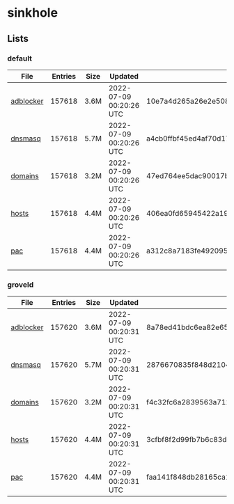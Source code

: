 # sinkhole

## Lists

### default

|File|Entries|Size|Updated|Hash|
|-|-|-|-|-|
|[adblocker](https://raw.githubusercontent.com/groveld/sinkhole/lists/default/adblocker.txt)|157618|3.6M|2022-07-09 00:20:26 UTC|10e7a4d265a26e2e50860f3fe3c3e388be36828172f305f10f1e3cd867fab7c7|
|[dnsmasq](https://raw.githubusercontent.com/groveld/sinkhole/lists/default/dnsmasq.txt)|157618|5.7M|2022-07-09 00:20:26 UTC|a4cb0ffbf45ed4af70d17e8d4a569fd44e72500f761ccd24dddd17028ece1f85|
|[domains](https://raw.githubusercontent.com/groveld/sinkhole/lists/default/domains.txt)|157618|3.2M|2022-07-09 00:20:26 UTC|47ed764ee5dac90017be7bc705235cba61e040c1634eb4db43abb4ee2d5801cb|
|[hosts](https://raw.githubusercontent.com/groveld/sinkhole/lists/default/hosts.txt)|157618|4.4M|2022-07-09 00:20:26 UTC|406ea0fd65945422a19f715fef1a72ed4cb160d00d85b4ec0de33ce197ada6ca|
|[pac](https://raw.githubusercontent.com/groveld/sinkhole/lists/default/pac.txt)|157618|4.4M|2022-07-09 00:20:26 UTC|a312c8a7183fe492095b68afe2ca16fa4e12042db31e03988b2c2bf0bb12a8b2|

### groveld

|File|Entries|Size|Updated|Hash|
|-|-|-|-|-|
|[adblocker](https://raw.githubusercontent.com/groveld/sinkhole/lists/groveld/adblocker.txt)|157620|3.6M|2022-07-09 00:20:31 UTC|8a78ed41bdc6ea82e652a19c08ccb4b65ab3725faaceeab205baef77739c2b21|
|[dnsmasq](https://raw.githubusercontent.com/groveld/sinkhole/lists/groveld/dnsmasq.txt)|157620|5.7M|2022-07-09 00:20:31 UTC|2876670835f848d21046cd001106c016188cfc8189f342c4e5668381d3b580f0|
|[domains](https://raw.githubusercontent.com/groveld/sinkhole/lists/groveld/domains.txt)|157620|3.2M|2022-07-09 00:20:31 UTC|f4c32fc6a2839563a712e341fdc047c574ee685186046b90df4cc02f6a35da32|
|[hosts](https://raw.githubusercontent.com/groveld/sinkhole/lists/groveld/hosts.txt)|157620|4.4M|2022-07-09 00:20:31 UTC|3cfbf8f2d99fb7b6c83d671a4177279172a7b438466b81f861b86c7ca3b08b2c|
|[pac](https://raw.githubusercontent.com/groveld/sinkhole/lists/groveld/pac.txt)|157620|4.4M|2022-07-09 00:20:31 UTC|faa141f848db28165ca10ac1f0bdbf364631d527042bfe82d995206a0861f620|
